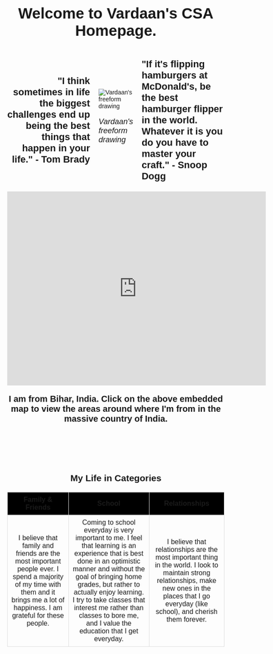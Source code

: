 <html lang="en">
<head>
    <meta charset="UTF-8">
    <meta name="viewport" content="width=device-width, initial-scale=1.0">
    <title>Student Blog</title>
    <style>
        body {
            font-family: Arial, sans-serif;
        }
        h1, .main-title {
            font-size: 35px;
            font-weight: bold;
            font-family: Arial, sans-serif;
        }
        p {
            font-size: 18px;
            font-weight: normal;
        }
        .small-image {
            max-width: 400px; 
        }
        .quote {
            font-size: 22px;
            font-weight: bold;
        }
        .life {
            font-size: 21px;
            font-weight: bold;
            font-family: Arial, sans-serif;
        }
        .life2 {
            font-size: 27px;
            font-weight: bold;
            font-family: Arial, sans-serif;
            color: #d91860
        }
        table {
            width: 100%;
            border-collapse: collapse;
            margin-top: 20px;
        }
        th, td {
            border: 1px solid #ddd;
            padding: 8px;
            text-align: center;
            font-family: Arial, sans-serif;
        }
        th {
            background-color: #000000;
        }
    </style>
</head>
<body>

<center><h1 class="main-title">Welcome to Vardaan's CSA Homepage.</h1></center>

<div style="display: flex; align-items: center; justify-content: center;">
  <div style="flex: 1; text-align: right; padding-right: 20px;">
    <p class="quote">"I think sometimes in life the biggest challenges end up being the best things that happen in your life." - Tom Brady</p>
  </div>
  <div style="flex: 0;">
    <img src="{{ site.baseurl }}/images/image0.png" alt="Vardaan's freeform drawing" class="small-image">
    <p style="font-style: italic;">Vardaan's freeform drawing</p>
  </div>
  <div style="flex: 1; text-align: left; padding-left: 20px;">
    <p class="quote">"If it's flipping hamburgers at McDonald's, be the best hamburger flipper in the world. Whatever it is you do you have to master your craft." - Snoop Dogg</p>
  </div>
</div>

<div style="text-align: center;">
    <iframe src="https://www.google.com/maps/embed?pb=!1m18!1m12!1m3!1d1837598.7317306253!2d84.48485166001444!3d25.90039726883523!2m3!1f0!2f0!3f0!3m2!1i1024!2i768!4f13.1!3m3!1m2!1s0x39ed5844f0bb6903%3A0x57ad3fed1bbae325!2sBihar%2C%20India!5e0!3m2!1sen!2sus!4v1692762821472!5m2!1sen!2sus" width="600" height="450" style="border:0;" allowfullscreen="" loading="lazy" referrerpolicy="no-referrer-when-downgrade"></iframe>
</div>

<center><p style="font-size: 20px; font-weight: bold;">I am from Bihar, India. Click on the above embedded map to view the areas around where I'm from in the massive country of India.</p></center>

<br>
<br>
<br>
<br>

<h2 style="text-align: center;">My Life in Categories</h2>
<table>
    <tr>
        <th>Family & Friends</th>
        <th>School</th>
        <th>Relationships</th>
    </tr>
    <tr>
        <td>I believe that family and friends are the most important people ever. I spend a majority of my time with them and it brings me a lot of happiness. I am grateful for these people.</td>
        <td>Coming to school everyday is very important to me. I feel that learning is an experience that is best done in an optimistic manner and without the goal of bringing home grades, but rather to actually enjoy learning. I try to take classes that interest me rather than classes to bore me, and I value the education that I get everyday.</td>
        <td>I believe that relationships are the most important thing in the world. I look to maintain strong relationships, make new ones in the places that I go everyday (like school), and cherish them forever.</td>
    </tr>
</table>

<br>
<br>

</body>
</html>
